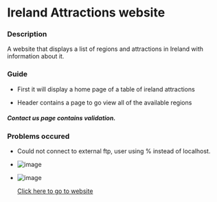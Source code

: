 # Ireland Attractions website

### Description

A website that displays a list of regions and attractions in Ireland with information about it.

### Guide

* First it will display a home page of a table of ireland attractions

* Header contains a page to go view all of the available regions

##### Contact us page contains validation.

### Problems occured

* Could not connect to external ftp, user using % instead of localhost.

* ![image](https://user-images.githubusercontent.com/104847621/225856877-cde2b4c8-b6b5-4361-976f-f8759ecc70f6.png)

* ![image](https://user-images.githubusercontent.com/104847621/225856975-9157bf7c-3197-4e25-a6af-c08b4472dbdc.png)

  [Click here to go to website](https://mysql07.comp.dkit.ie/D00251846/ca/index.php)
